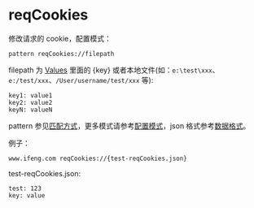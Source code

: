 # reqCookies

修改请求的 cookie，配置模式：

	pattern reqCookies://filepath

filepath 为 [Values](http://local.whistlejs.com/#values) 里面的 {key} 或者本地文件(如：`e:\test\xxx`、`e:/test/xxx`、`/User/username/test/xxx` 等):

	key1: value1
	key2: value2
	keyN: valueN

pattern 参见[匹配方式](pattern.md)，更多模式请参考[配置模式](mode.md)，json 格式参考[数据格式](data.md)。

例子：

	www.ifeng.com reqCookies://{test-reqCookies.json}


test-reqCookies.json:

	test: 123
	key: value
